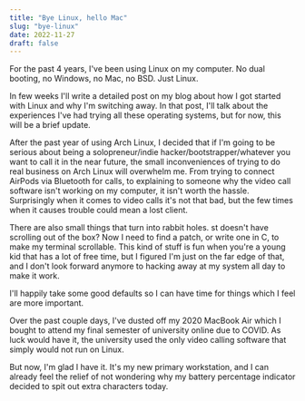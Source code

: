 ```yaml
---
title: "Bye Linux, hello Mac"
slug: "bye-linux"
date: 2022-11-27
draft: false
---
```


For the past 4 years, I've been using Linux on my computer. No dual booting, no Windows, no Mac, no BSD. Just Linux.

In few weeks I'll write a detailed post on my blog about how I got started with Linux and why I'm switching away. In that post, I'll talk about the experiences I've had trying all these operating systems, but for now, this will be a brief update.

After the past year of using Arch Linux, I decided that if I'm going to be serious about being a solopreneur/indie hacker/bootstrapper/whatever you want to call it in the near future, the small inconveniences of trying to do real business on Arch Linux will overwhelm me. From trying to connect AirPods via Bluetooth for calls, to explaining to someone why the video call software isn't working on my computer, it isn't worth the hassle. Surprisingly when it comes to video calls it's not that bad, but the few times when it causes trouble could mean a lost client.

There are also small things that turn into rabbit holes. st doesn't have scrolling out of the box? Now I need to find a patch, or write one in C, to make my terminal scrollable. This kind of stuff is fun when you're a young kid that has a lot of free time, but I figured I'm just on the far edge of that, and I don't look forward anymore to hacking away at my system all day to make it work.

I'll happily take some good defaults so I can have time for things which I feel are more important.

Over the past couple days, I've dusted off my 2020 MacBook Air which I bought to attend my final semester of university online due to COVID. As luck would have it, the university used the only video calling software that simply would not run on Linux.

But now, I'm glad I have it. It's my new primary workstation, and I can already feel the relief of not wondering why my battery percentage indicator decided to spit out extra characters today.
